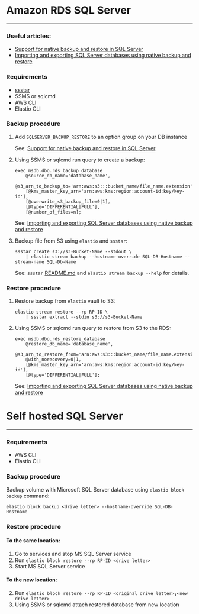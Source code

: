 # Amazon RDS SQL Server

---

### Useful articles:
 - [Support for native backup and restore in SQL Server](https://docs.aws.amazon.com/AmazonRDS/latest/UserGuide/Appendix.SQLServer.Options.BackupRestore.html)
 - [Importing and exporting SQL Server databases using native backup and restore](https://docs.aws.amazon.com/AmazonRDS/latest/UserGuide/SQLServer.Procedural.Importing.html)

### Requirements
- [ssstar](https://github.com/elastio/ssstar)
- SSMS or sqlcmd
- AWS CLI
- Elastio CLI

### Backup procedure
1. Add `SQLSERVER_BACKUP_RESTORE` to an option group on your DB instance

	See: [Support for native backup and restore in SQL Server](https://docs.aws.amazon.com/AmazonRDS/latest/UserGuide/Appendix.SQLServer.Options.BackupRestore.html)
3. Using SSMS or sqlcmd run query to create a backup:
	```
	exec msdb.dbo.rds_backup_database
		@source_db_name='database_name',
		@s3_arn_to_backup_to='arn:aws:s3:::bucket_name/file_name.extension',
		[@kms_master_key_arn='arn:aws:kms:region:account-id:key/key-id'],	
		[@overwrite_s3_backup_file=0|1],
		[@type='DIFFERENTIAL|FULL'],
		[@number_of_files=n];
	```
	See: [Importing and exporting SQL Server databases using native backup and restore](https://docs.aws.amazon.com/AmazonRDS/latest/UserGuide/SQLServer.Procedural.Importing.html#SQLServer.Procedural.Importing.Native.Using.Backup)
3. Backup file from S3 using `elastio` and `ssstar`:
	```
	ssstar create s3://s3-Bucket-Name --stdout \
		| elastio stream backup --hostname-override SQL-DB-Hostname --stream-name SQL-Db-Name
	```
	See: `ssstar` [README.md](https://github.com/elastio/ssstar) and `elastio stream backup --help` for details.

### Restore procedure
1. Restore backup from `elastio` vault to S3:
	```
	elastio stream restore --rp RP-ID \
		| ssstar extract --stdin s3://s3-Bucket-Name
	```
2. Using SSMS or sqlcmd run query to restore from S3 to the RDS:
	```
	exec msdb.dbo.rds_restore_database
		@restore_db_name='database_name',
		@s3_arn_to_restore_from='arn:aws:s3:::bucket_name/file_name.extension',
		@with_norecovery=0|1,
		[@kms_master_key_arn='arn:aws:kms:region:account-id:key/key-id'],
		[@type='DIFFERENTIAL|FULL'];
	```
	See: [Importing and exporting SQL Server databases using native backup and restore](https://docs.aws.amazon.com/AmazonRDS/latest/UserGuide/SQLServer.Procedural.Importing.html#SQLServer.Procedural.Importing.Native.Using.Restore)

# Self hosted SQL Server

---
### Requirements
- AWS CLI
- Elastio CLI

### Backup procedure
Backup volume with Microsoft SQL Server database using `elastio block backup` command:
```
elastio block backup <drive letter> --hostname-override SQL-DB-Hostname
```

### Restore procedure
#### To the same location:
1. Go to services and stop MS SQL Server service
2. Run `elastio block restore --rp RP-ID <drive letter>`
3. Start MS SQL Server service

#### To the new location:
2. Run `elastio block restore --rp RP-ID <original drive letter>;<new drive letter>`
3. Using SSMS or sqlcmd attach restored database from new location
